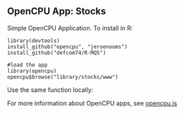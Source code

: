 OpenCPU App: Stocks
-------------------

Simple OpenCPU Application. To install in R:

    library(devtools)
    install_github("opencpu", "jeroenooms")
    install_github("defcom74/R-MQS")

    #load the app
    library(opencpu)
    opencpu$browse("library/stocks/www")

Use the same function locally:

    

For more information about OpenCPU apps, see [opencpu.js](https://github.com/jeroenooms/opencpu.js#readme)

